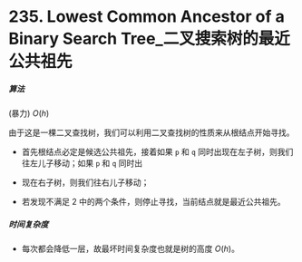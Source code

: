 # 235. Lowest Common Ancestor of a Binary Search Tree_二叉搜索树的最近公共祖先

##### 算法

(暴力) $O(h)$

由于这是一棵二叉查找树，我们可以利用二叉查找树的性质来从根结点开始寻找。

- 首先根结点必定是候选公共祖先，接着如果 `p` 和 `q` 同时出现在左子树，则我们往左儿子移动；如果 `p` 和 `q` 同时出

- 现在右子树，则我们往右儿子移动；

- 若发现不满足 2 中的两个条件，则停止寻找，当前结点就是最近公共祖先。



##### 时间复杂度

- 每次都会降低一层，故最坏时间复杂度也就是树的高度 $O(h)$。



